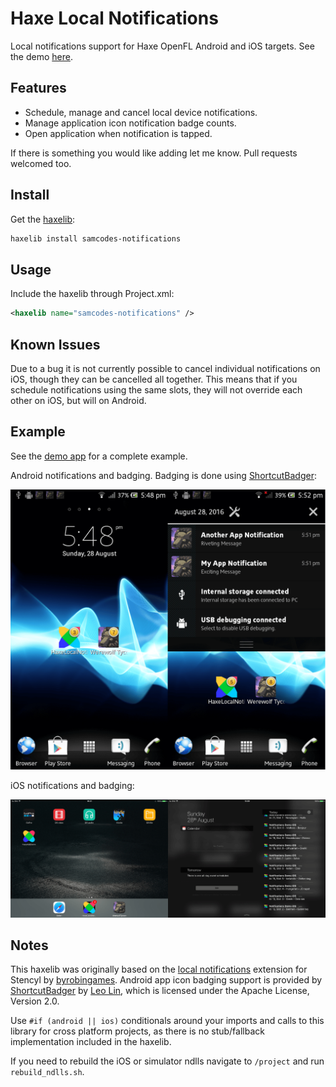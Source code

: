 # Haxe Local Notifications

Local notifications support for Haxe OpenFL Android and iOS targets. See the demo [here](https://github.com/Tw1ddle/samcodes-notifications-demo).

## Features

* Schedule, manage and cancel local device notifications.
* Manage application icon notification badge counts.
* Open application when notification is tapped.

If there is something you would like adding let me know. Pull requests welcomed too.

## Install

Get the [haxelib](http://lib.haxe.org/p/samcodes-notifications):

```bash
haxelib install samcodes-notifications
```

## Usage

Include the haxelib through Project.xml:
```xml
<haxelib name="samcodes-notifications" />
```

## Known Issues
Due to a bug it is not currently possible to cancel individual notifications on iOS, though they can be cancelled all together. This means that if you schedule notifications using the same slots, they will not override each other on iOS, but will on Android.

## Example

See the [demo app](https://github.com/Tw1ddle/samcodes-notifications-demo) for a complete example.

Android notifications and badging. Badging is done using [ShortcutBadger](https://github.com/leolin310148/ShortcutBadger):

![Screenshot of Android notification](https://github.com/Tw1ddle/samcodes-notifications-demo/blob/master/screenshots/notification-android.png?raw=true "Notification Android")

iOS notifications and badging:

![Screenshot of iOS notification](https://github.com/Tw1ddle/samcodes-notifications-demo/blob/master/screenshots/notification-ios.png?raw=true "Notification iOS")

## Notes
This haxelib was originally based on the [local notifications](https://github.com/byrobingames/localnotifications) extension for Stencyl by [byrobingames](https://github.com/byrobingames).
Android app icon badging support is provided by [ShortcutBadger](https://github.com/leolin310148/ShortcutBadger) by [Leo Lin](https://github.com/leolin310148), which is licensed under the Apache License, Version 2.0.

Use ```#if (android || ios)``` conditionals around your imports and calls to this library for cross platform projects, as there is no stub/fallback implementation included in the haxelib.

If you need to rebuild the iOS or simulator ndlls navigate to ```/project``` and run ```rebuild_ndlls.sh```.